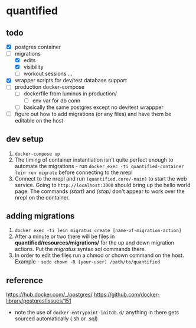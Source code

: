 # quantified

## todo
- [x] postgres container
- [ ] migrations
    - [x] edits
    - [x] visibility
    - [ ] workout sessions
    ...
- [x] wrapper scripts for dev/test database support
- [ ] production docker-compose
    - [ ] dockerfile from luminus in production/
        - [ ] env var for db conn
    - [ ] basically the same postgres except no dev/test wrappper
- [ ] figure out how to add migrations (or any files) and have them be editable on the host

## dev setup
1. `docker-compose up`
2. The timing of container instantiation isn't quite perfect enough to automate the migrations - run `docker exec -ti quantified-container lein run migrate` before connecting to the nrepl
3. Connect to the nrepl and run `(quantified.core/-main)` to start the web service. Going to `http://localhost:3000` should bring up the hello world page. The commands _(start)_ and _(stop)_ don't appear to work over the nrepl on the container.

## adding migrations
1. `docker exec -ti lein migratus create [name-of-migration-action]`
2. After a minute or two there will be files in **quantified/resources/migrations/** for the up and down migration actions. Put the _migratus_ syntax sql commands there.
3. In order to edit the files run a chmod or chown command on the host. Example - `sudo chown -R [your-user] /path/to/quantified`

## reference
https://hub.docker.com/_/postgres/
https://github.com/docker-library/postgres/issues/151
- note the use of `docker-entrypoint-initdb.d/` anything in there gets sourced automatically (.sh or .sql)
